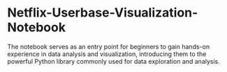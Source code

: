 # Netflix-Userbase-Visualization-Notebook
The notebook serves as an entry point for beginners to gain hands-on experience in data analysis and visualization, introducing them to the powerful Python library commonly used for data exploration and analysis.
